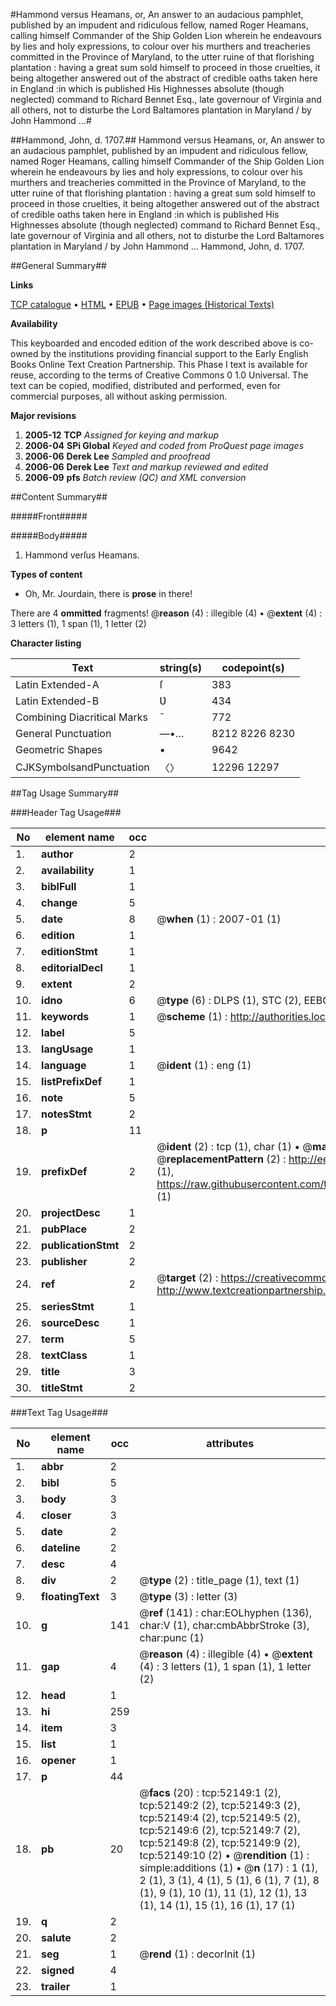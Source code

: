 #Hammond versus Heamans, or, An answer to an audacious pamphlet, published by an impudent and ridiculous fellow, named Roger Heamans, calling himself Commander of the Ship Golden Lion wherein he endeavours by lies and holy expressions, to colour over his murthers and treacheries committed in the Province of Maryland, to the utter ruine of that florishing plantation : having a great sum sold himself to proceed in those cruelties, it being altogether answered out of the abstract of credible oaths taken here in England :in which is published His Highnesses absolute (though neglected) command to Richard Bennet Esq., late governour of Virginia and all others, not to disturbe the Lord Baltamores plantation in Maryland / by John Hammond ...#

##Hammond, John, d. 1707.##
Hammond versus Heamans, or, An answer to an audacious pamphlet, published by an impudent and ridiculous fellow, named Roger Heamans, calling himself Commander of the Ship Golden Lion wherein he endeavours by lies and holy expressions, to colour over his murthers and treacheries committed in the Province of Maryland, to the utter ruine of that florishing plantation : having a great sum sold himself to proceed in those cruelties, it being altogether answered out of the abstract of credible oaths taken here in England :in which is published His Highnesses absolute (though neglected) command to Richard Bennet Esq., late governour of Virginia and all others, not to disturbe the Lord Baltamores plantation in Maryland / by John Hammond ...
Hammond, John, d. 1707.

##General Summary##

**Links**

[TCP catalogue](http://www.ota.ox.ac.uk/tcp/)  • 
[HTML](http://tei.it.ox.ac.uk/tcp/Texts-HTML/free/A45/A45477.html)  • 
[EPUB](http://tei.it.ox.ac.uk/tcp/Texts-EPUB/free/A45/A45477.epub) • 
[Page images (Historical Texts)](https://data.historicaltexts.jisc.ac.uk/view?pubId=eebo-11998199e&pageId=eebo-11998199e-52149-1)

**Availability**

This keyboarded and encoded edition of the
	       work described above is co-owned by the institutions
	       providing financial support to the Early English Books
	       Online Text Creation Partnership. This Phase I text is
	       available for reuse, according to the terms of Creative
	       Commons 0 1.0 Universal. The text can be copied,
	       modified, distributed and performed, even for
	       commercial purposes, all without asking permission.

**Major revisions**

1. __2005-12__ __TCP__ *Assigned for keying and markup*
1. __2006-04__ __SPi Global__ *Keyed and coded from ProQuest page images*
1. __2006-06__ __Derek Lee__ *Sampled and proofread*
1. __2006-06__ __Derek Lee__ *Text and markup reviewed and edited*
1. __2006-09__ __pfs__ *Batch review (QC) and XML conversion*

##Content Summary##

#####Front#####

#####Body#####

1. Hammond verſus Heamans.

**Types of content**

  * Oh, Mr. Jourdain, there is **prose** in there!

There are 4 **ommitted** fragments! 
 @__reason__ (4) : illegible (4)  •  @__extent__ (4) : 3 letters (1), 1 span (1), 1 letter (2)

**Character listing**


|Text|string(s)|codepoint(s)|
|---|---|---|
|Latin Extended-A|ſ|383|
|Latin Extended-B|Ʋ|434|
|Combining             Diacritical Marks|̄|772|
|General Punctuation|—•…|8212 8226 8230|
|Geometric Shapes|▪|9642|
|CJKSymbolsandPunctuation|〈〉|12296 12297|

##Tag Usage Summary##

###Header Tag Usage###

|No|element name|occ|attributes|
|---|---|---|---|
|1.|__author__|2||
|2.|__availability__|1||
|3.|__biblFull__|1||
|4.|__change__|5||
|5.|__date__|8| @__when__ (1) : 2007-01 (1)|
|6.|__edition__|1||
|7.|__editionStmt__|1||
|8.|__editorialDecl__|1||
|9.|__extent__|2||
|10.|__idno__|6| @__type__ (6) : DLPS (1), STC (2), EEBO-CITATION (1), OCLC (1), VID (1)|
|11.|__keywords__|1| @__scheme__ (1) : http://authorities.loc.gov/ (1)|
|12.|__label__|5||
|13.|__langUsage__|1||
|14.|__language__|1| @__ident__ (1) : eng (1)|
|15.|__listPrefixDef__|1||
|16.|__note__|5||
|17.|__notesStmt__|2||
|18.|__p__|11||
|19.|__prefixDef__|2| @__ident__ (2) : tcp (1), char (1)  •  @__matchPattern__ (2) : ([0-9\-]+):([0-9IVX]+) (1), (.+) (1)  •  @__replacementPattern__ (2) : http://eebo.chadwyck.com/downloadtiff?vid=$1&page=$2 (1), https://raw.githubusercontent.com/textcreationpartnership/Texts/master/tcpchars.xml#$1 (1)|
|20.|__projectDesc__|1||
|21.|__pubPlace__|2||
|22.|__publicationStmt__|2||
|23.|__publisher__|2||
|24.|__ref__|2| @__target__ (2) : https://creativecommons.org/publicdomain/zero/1.0/ (1), http://www.textcreationpartnership.org/docs/. (1)|
|25.|__seriesStmt__|1||
|26.|__sourceDesc__|1||
|27.|__term__|5||
|28.|__textClass__|1||
|29.|__title__|3||
|30.|__titleStmt__|2||


###Text Tag Usage###

|No|element name|occ|attributes|
|---|---|---|---|
|1.|__abbr__|2||
|2.|__bibl__|5||
|3.|__body__|3||
|4.|__closer__|3||
|5.|__date__|2||
|6.|__dateline__|2||
|7.|__desc__|4||
|8.|__div__|2| @__type__ (2) : title_page (1), text (1)|
|9.|__floatingText__|3| @__type__ (3) : letter (3)|
|10.|__g__|141| @__ref__ (141) : char:EOLhyphen (136), char:V (1), char:cmbAbbrStroke (3), char:punc (1)|
|11.|__gap__|4| @__reason__ (4) : illegible (4)  •  @__extent__ (4) : 3 letters (1), 1 span (1), 1 letter (2)|
|12.|__head__|1||
|13.|__hi__|259||
|14.|__item__|3||
|15.|__list__|1||
|16.|__opener__|1||
|17.|__p__|44||
|18.|__pb__|20| @__facs__ (20) : tcp:52149:1 (2), tcp:52149:2 (2), tcp:52149:3 (2), tcp:52149:4 (2), tcp:52149:5 (2), tcp:52149:6 (2), tcp:52149:7 (2), tcp:52149:8 (2), tcp:52149:9 (2), tcp:52149:10 (2)  •  @__rendition__ (1) : simple:additions (1)  •  @__n__ (17) : 1 (1), 2 (1), 3 (1), 4 (1), 5 (1), 6 (1), 7 (1), 8 (1), 9 (1), 10 (1), 11 (1), 12 (1), 13 (1), 14 (1), 15 (1), 16 (1), 17 (1)|
|19.|__q__|2||
|20.|__salute__|2||
|21.|__seg__|1| @__rend__ (1) : decorInit (1)|
|22.|__signed__|4||
|23.|__trailer__|1||
